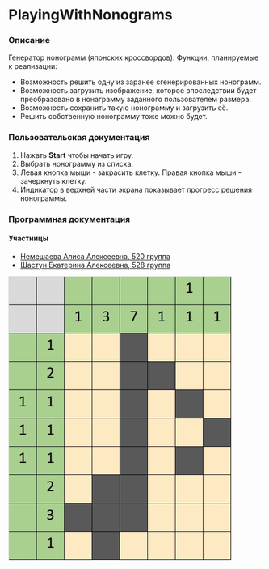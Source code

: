 # PlayingWithNonograms
### Описание ###
Генератор нонограмм (японских кроссвордов). Функции, планируемые к реализации:
- Возможность решить одну из заранее сгенерированных нонограмм.
- Возможность загрузить изображение, которое впоследствии будет преобразовано в нонаграмму заданного пользователем размера.
- Возможность сохранить такую нонограмму и загрузить её.
- Решить собственную нонограмму тоже можно будет.

### Пользовательская документация ###
1. Нажать __Start__ чтобы начать игру.
2. Выбрать нонограмму из списка.
3. Левая кнопка мыши - закрасить клетку. Правая кнопка мыши - зачеркнуть клетку.
4. Индикатор в верхней части экрана показывает прогресс решения нонограммы.

### [Программная документация](https://rt2122.github.io/PlayingWithNonograms/build/html/index.html) ###

#### Участницы ####
- [Немешаева Алиса Алексеевна, 520 группа](https://github.com/rt2122)
- [Шастун Екатерина Алексеевна, 528 группа](https://github.com/kateya)

![Пример нонограммы](./PWF_preview.jpg)
